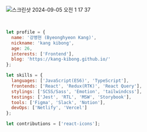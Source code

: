
![스크린샷 2024-09-05 오전 1 17 37](https://github.com/user-attachments/assets/105b8b9a-05ff-4650-b076-3aa0251cf218)


<br />

```javascript
let profile = {
  name: '강병현 (Byeonghyeon Kang)',
  nickname: 'kang kibong',
  age: 26,
  interests: ['Frontend'],
  blog: 'https://kang-kibong.github.io/'
};

let skills = {
  languages: ['JavaScript(ES6)', 'TypeScript'],
  frontends: ['React', 'Redux(RTK)', 'React Query'],
  stylings: ['SCSS/Sass', 'Emotion', 'tailwindcss'],
  testings: ['Jest', 'RTL', 'MSW', 'Storybook'],
  tools: ['Figma', 'Slack', 'Notion'],
  devOps: ['Netlify', 'Vercel']
};

let contributions = ['react-icons'];
```
